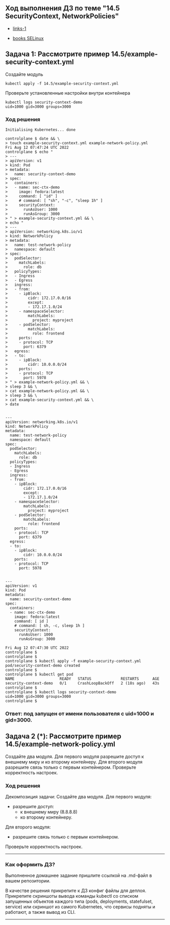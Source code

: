 ## Ход выполнения ДЗ по теме "14.5 SecurityContext, NetworkPolicies"


- [links-1](https://man7.org/linux/man-pages/man7/capabilities.7.html)

- [books SELinux](https://www.wildberries.ru/catalog/15135797/detail.aspx)

## Задача 1: Рассмотрите пример 14.5/example-security-context.yml

Создайте модуль

```
kubectl apply -f 14.5/example-security-context.yml
```

Проверьте установленные настройки внутри контейнера

```
kubectl logs security-context-demo
uid=1000 gid=3000 groups=3000
```

### Ход решения

```
Initialising Kubernetes... done

controlplane $ date && \
> touch example-security-context.yml example-network-policy.yml
Fri Aug 12 07:47:24 UTC 2022
controlplane $ echo "
> ---
> apiVersion: v1
> kind: Pod
> metadata:
>   name: security-context-demo
> spec:
>   containers:
>   - name: sec-ctx-demo
>     image: fedora:latest
>     command: [ "id" ]
>     # command: [ "sh", "-c", "sleep 1h" ]
>     securityContext:
>       runAsUser: 1000
>       runAsGroup: 3000
> " > example-security-context.yml && \
> echo "
> ---
> apiVersion: networking.k8s.io/v1
> kind: NetworkPolicy
> metadata:
>   name: test-network-policy
>   namespace: default
> spec:
>   podSelector:
>     matchLabels:
>       role: db
>   policyTypes:
>   - Ingress
>   - Egress
>   ingress:
>   - from:
>     - ipBlock:
>         cidr: 172.17.0.0/16
>         except:
>         - 172.17.1.0/24
>     - namespaceSelector:
>         matchLabels:
>           project: myproject
>     - podSelector:
>         matchLabels:
>           role: frontend
>     ports:
>     - protocol: TCP
>       port: 6379
>   egress:
>   - to:
>     - ipBlock:
>         cidr: 10.0.0.0/24
>     ports:
>     - protocol: TCP
>       port: 5978
> " > example-network-policy.yml && \
> sleep 3 && \
> cat example-network-policy.yml && \
> sleep 3 && \
> cat example-security-context.yml && \
> date


---
apiVersion: networking.k8s.io/v1
kind: NetworkPolicy
metadata:
  name: test-network-policy
  namespace: default
spec:
  podSelector:
    matchLabels:
      role: db
  policyTypes:
  - Ingress
  - Egress
  ingress:
  - from:
    - ipBlock:
        cidr: 172.17.0.0/16
        except:
        - 172.17.1.0/24
    - namespaceSelector:
        matchLabels:
          project: myproject
    - podSelector:
        matchLabels:
          role: frontend
    ports:
    - protocol: TCP
      port: 6379
  egress:
  - to:
    - ipBlock:
        cidr: 10.0.0.0/24
    ports:
    - protocol: TCP
      port: 5978


---
apiVersion: v1
kind: Pod
metadata:
  name: security-context-demo
spec:
  containers:
  - name: sec-ctx-demo
    image: fedora:latest
    command: [ id ]
    # command: [ sh, -c, sleep 1h ]
    securityContext:
      runAsUser: 1000
      runAsGroup: 3000

Fri Aug 12 07:47:30 UTC 2022
controlplane $ 
controlplane $ 
controlplane $ kubectl apply -f example-security-context.yml
pod/security-context-demo created
controlplane $ 
controlplane $ kubectl get pod
NAME                    READY   STATUS             RESTARTS      AGE
security-context-demo   0/1     CrashLoopBackOff   2 (18s ago)   43s
controlplane $ 
controlplane $ kubectl logs security-context-demo 
uid=1000 gid=3000 groups=3000
controlplane $ 
```
### Ответ: под запущен от имени пользователя с uid=1000 и gid=3000.

## Задача 2 (*): Рассмотрите пример 14.5/example-network-policy.yml

Создайте два модуля. Для первого модуля разрешите доступ к внешнему миру
и ко второму контейнеру. Для второго модуля разрешите связь только с
первым контейнером. Проверьте корректность настроек.

### Ход решения

Декомпозиция задачи:
Создайте два модуля. 
Для первого модуля:
- разрешите доступ:
  - к внешнему миру (8.8.8.8)
  - ко второму контейнеру. 

Для второго модуля:
  - разрешите связь только с первым контейнером. 

Проверьте корректность настроек.


---

### Как оформить ДЗ?

Выполненное домашнее задание пришлите ссылкой на .md-файл в вашем репозитории.

В качестве решения прикрепите к ДЗ конфиг файлы для деплоя. Прикрепите скриншоты вывода команды kubectl со списком запущенных объектов каждого типа (pods, deployments, statefulset, service) или скриншот из самого Kubernetes, что сервисы подняты и работают, а также вывод из CLI.

---
